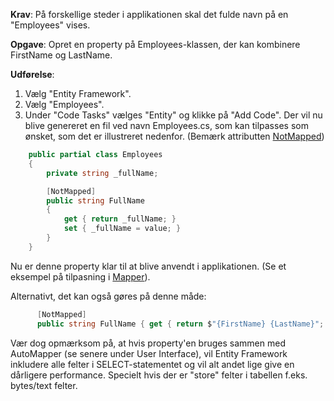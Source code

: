 **Krav**: På forskellige steder i applikationen skal det fulde navn på en "Employees" vises. 

**Opgave**: Opret en property på Employees-klassen, der kan kombinere FirstName og LastName.

**Udførelse**: 

1. Vælg "Entity Framework".
2. Vælg "Employees".
3. Under "Code Tasks" vælges "Entity" og klikke på "Add Code". Der vil nu blive genereret en fil ved navn Employees.cs, som kan tilpasses som ønsket, som det er illustreret nedenfor. (Bemærk attributten [NotMapped](https://learn.microsoft.com/en-us/dotnet/api/system.componentmodel.dataannotations.schema.notmappedattribute?view=net-7.0))

```cs
    public partial class Employees
    {
        private string _fullName;

        [NotMapped]
        public string FullName
        {
            get { return _fullName; }
            set { _fullName = value; }
        }
    }
```

Nu er denne property klar til at blive anvendt i applikationen. (Se et eksempel på tilpasning i [Mapper](../UI/Mapper.md)).

Alternativt, det kan også gøres på denne måde:

```cs
      [NotMapped]
      public string FullName { get { return $"{FirstName} {LastName}"; } }
```

Vær dog opmærksom på, at hvis property'en bruges sammen med AutoMapper (se senere under User Interface), vil Entity Framework inkludere alle felter i SELECT-statementet og vil alt andet lige give en dårligere performance. Specielt hvis der er "store" felter i tabellen f.eks. bytes/text felter.
